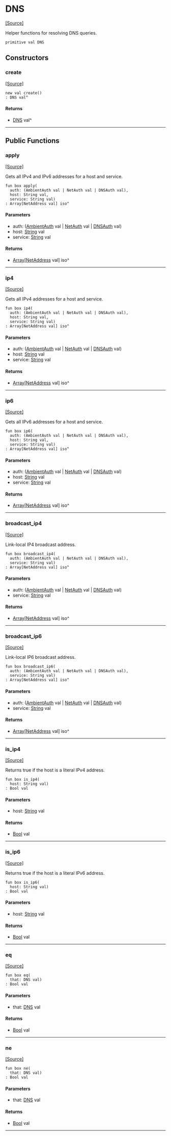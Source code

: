 # DNS
<span class="source-link">[[Source]](src/net/dns.md#L3)</span>

Helper functions for resolving DNS queries.


```pony
primitive val DNS
```

## Constructors

### create
<span class="source-link">[[Source]](src/net/dns.md#L3)</span>


```pony
new val create()
: DNS val^
```

#### Returns

* [DNS](net-DNS.md) val^

---

## Public Functions

### apply
<span class="source-link">[[Source]](src/net/dns.md#L7)</span>


Gets all IPv4 and IPv6 addresses for a host and service.


```pony
fun box apply(
  auth: (AmbientAuth val | NetAuth val | DNSAuth val),
  host: String val,
  service: String val)
: Array[NetAddress val] iso^
```
#### Parameters

*   auth: ([AmbientAuth](builtin-AmbientAuth.md) val | [NetAuth](net-NetAuth.md) val | [DNSAuth](net-DNSAuth.md) val)
*   host: [String](builtin-String.md) val
*   service: [String](builtin-String.md) val

#### Returns

* [Array](builtin-Array.md)\[[NetAddress](net-NetAddress.md) val\] iso^

---

### ip4
<span class="source-link">[[Source]](src/net/dns.md#L15)</span>


Gets all IPv4 addresses for a host and service.


```pony
fun box ip4(
  auth: (AmbientAuth val | NetAuth val | DNSAuth val),
  host: String val,
  service: String val)
: Array[NetAddress val] iso^
```
#### Parameters

*   auth: ([AmbientAuth](builtin-AmbientAuth.md) val | [NetAuth](net-NetAuth.md) val | [DNSAuth](net-DNSAuth.md) val)
*   host: [String](builtin-String.md) val
*   service: [String](builtin-String.md) val

#### Returns

* [Array](builtin-Array.md)\[[NetAddress](net-NetAddress.md) val\] iso^

---

### ip6
<span class="source-link">[[Source]](src/net/dns.md#L23)</span>


Gets all IPv6 addresses for a host and service.


```pony
fun box ip6(
  auth: (AmbientAuth val | NetAuth val | DNSAuth val),
  host: String val,
  service: String val)
: Array[NetAddress val] iso^
```
#### Parameters

*   auth: ([AmbientAuth](builtin-AmbientAuth.md) val | [NetAuth](net-NetAuth.md) val | [DNSAuth](net-DNSAuth.md) val)
*   host: [String](builtin-String.md) val
*   service: [String](builtin-String.md) val

#### Returns

* [Array](builtin-Array.md)\[[NetAddress](net-NetAddress.md) val\] iso^

---

### broadcast_ip4
<span class="source-link">[[Source]](src/net/dns.md#L31)</span>


Link-local IP4 broadcast address.


```pony
fun box broadcast_ip4(
  auth: (AmbientAuth val | NetAuth val | DNSAuth val),
  service: String val)
: Array[NetAddress val] iso^
```
#### Parameters

*   auth: ([AmbientAuth](builtin-AmbientAuth.md) val | [NetAuth](net-NetAuth.md) val | [DNSAuth](net-DNSAuth.md) val)
*   service: [String](builtin-String.md) val

#### Returns

* [Array](builtin-Array.md)\[[NetAddress](net-NetAddress.md) val\] iso^

---

### broadcast_ip6
<span class="source-link">[[Source]](src/net/dns.md#L39)</span>


Link-local IP6 broadcast address.


```pony
fun box broadcast_ip6(
  auth: (AmbientAuth val | NetAuth val | DNSAuth val),
  service: String val)
: Array[NetAddress val] iso^
```
#### Parameters

*   auth: ([AmbientAuth](builtin-AmbientAuth.md) val | [NetAuth](net-NetAuth.md) val | [DNSAuth](net-DNSAuth.md) val)
*   service: [String](builtin-String.md) val

#### Returns

* [Array](builtin-Array.md)\[[NetAddress](net-NetAddress.md) val\] iso^

---

### is_ip4
<span class="source-link">[[Source]](src/net/dns.md#L47)</span>


Returns true if the host is a literal IPv4 address.


```pony
fun box is_ip4(
  host: String val)
: Bool val
```
#### Parameters

*   host: [String](builtin-String.md) val

#### Returns

* [Bool](builtin-Bool.md) val

---

### is_ip6
<span class="source-link">[[Source]](src/net/dns.md#L53)</span>


Returns true if the host is a literal IPv6 address.


```pony
fun box is_ip6(
  host: String val)
: Bool val
```
#### Parameters

*   host: [String](builtin-String.md) val

#### Returns

* [Bool](builtin-Bool.md) val

---

### eq
<span class="source-link">[[Source]](src/net/dns.md#L7)</span>


```pony
fun box eq(
  that: DNS val)
: Bool val
```
#### Parameters

*   that: [DNS](net-DNS.md) val

#### Returns

* [Bool](builtin-Bool.md) val

---

### ne
<span class="source-link">[[Source]](src/net/dns.md#L7)</span>


```pony
fun box ne(
  that: DNS val)
: Bool val
```
#### Parameters

*   that: [DNS](net-DNS.md) val

#### Returns

* [Bool](builtin-Bool.md) val

---

